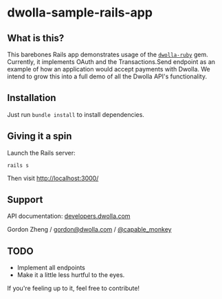 dwolla-sample-rails-app
================

## What is this?

This barebones Rails app demonstrates usage of the [`dwolla-ruby`](https://github.com/Dwolla/dwolla-ruby) gem.  Currently, it implements OAuth and the Transactions.Send endpoint as an example of how an application would accept payments with Dwolla.  We intend to grow this into a full demo of all the Dwolla API's functionality.

## Installation

Just run `bundle install` to install dependencies.

## Giving it a spin

Launch the Rails server: 

```rails s``` 

Then visit [http://localhost:3000/](http://localhost:3000/)

## Support

API documentation: [developers.dwolla.com](https://developers.dwolla.com)

Gordon Zheng / [gordon@dwolla.com](mailto:gordon@dwolla.com) / [@capable_monkey](http://twitter.com/capable_monkey)

## TODO

- Implement all endpoints
- Make it a little less hurtful to the eyes.

If you're feeling up to it, feel free to contribute!